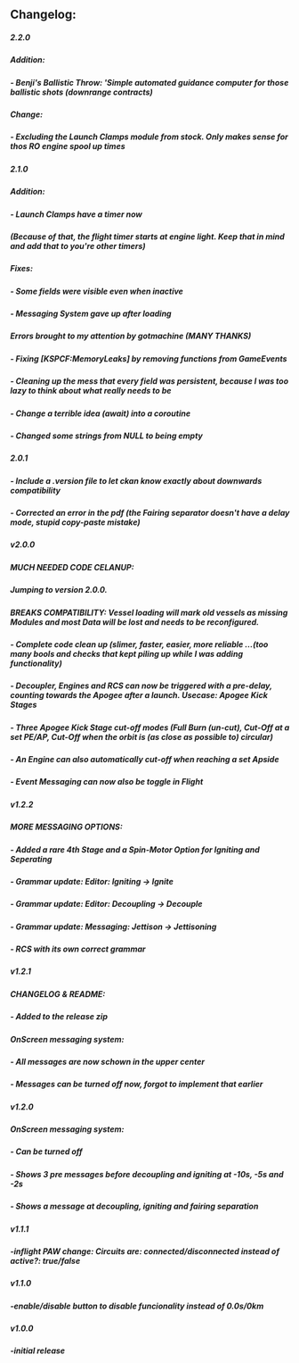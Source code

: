 ## Changelog:
##### 2.2.0
##### Addition:
##### - Benji's Ballistic Throw: 'Simple automated guidance computer for those ballistic shots (downrange contracts)
##### Change:
##### - Excluding the Launch Clamps module from stock. Only makes sense for thos RO engine spool up times
##### 2.1.0
##### Addition:
##### - Launch Clamps have a timer now
#####   (Because of that, the flight timer starts at engine light. Keep that in mind and add that to you're other timers)
##### Fixes:
##### - Some fields were visible even when inactive
##### - Messaging System gave up after loading
##### Errors brought to my attention by gotmachine (MANY THANKS)
##### - Fixing [KSPCF:MemoryLeaks] by removing functions from GameEvents
##### - Cleaning up the mess that every field was persistent, because I was too lazy to think about what really needs to be
##### - Change a terrible idea (await) into a coroutine
##### - Changed some strings from NULL to being empty
##### 2.0.1
##### - Include a .version file to let ckan know exactly about downwards compatibility
##### - Corrected an error in the pdf (the Fairing separator doesn't have a delay mode, stupid copy-paste mistake)
##### v2.0.0
##### MUCH NEEDED CODE CELANUP:
##### Jumping to version 2.0.0.
##### BREAKS COMPATIBILITY: Vessel loading will mark old vessels as missing Modules and most Data will be lost and needs to be reconfigured.
##### - Complete code clean up (slimer, faster, easier, more reliable ...(too many bools and checks that kept piling up while I was adding functionality)
##### - Decoupler, Engines and RCS can now be triggered with a pre-delay, counting towards the Apogee after a launch. Usecase: Apogee Kick Stages
##### - Three Apogee Kick Stage cut-off modes (Full Burn (un-cut), Cut-Off at a set PE/AP, Cut-Off when the orbit is (as close as possible to) circular)
##### - An Engine can also automatically cut-off when reaching a set Apside
##### - Event Messaging can now also be toggle in Flight
##### v1.2.2
##### MORE MESSAGING OPTIONS:
##### - Added a rare 4th Stage and a Spin-Motor Option for Igniting and Seperating
##### - Grammar update: Editor: Igniting -> Ignite
##### - Grammar update: Editor: Decoupling -> Decouple
##### - Grammar update: Messaging: Jettison -> Jettisoning
##### - RCS with its own correct grammar
##### v1.2.1
##### CHANGELOG & README:
##### - Added to the release zip
##### OnScreen messaging system:
##### - All messages are now schown in the upper center
##### - Messages can be turned off now, forgot to implement that earlier
##### v1.2.0
##### OnScreen messaging system:
##### - Can be turned off
##### - Shows 3 pre messages before decoupling and igniting at -10s, -5s and -2s
##### - Shows a message at decoupling, igniting and fairing separation
##### v1.1.1
##### -inflight PAW change: Circuits are: connected/disconnected instead of active?: true/false
##### v1.1.0
##### -enable/disable button to disable funcionality instead of 0.0s/0km
##### v1.0.0
##### -initial release
